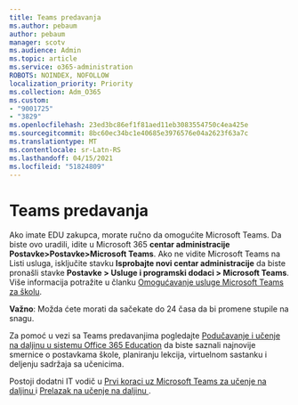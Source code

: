 ```yaml
---
title: Teams predavanja
ms.author: pebaum
author: pebaum
manager: scotv
ms.audience: Admin
ms.topic: article
ms.service: o365-administration
ROBOTS: NOINDEX, NOFOLLOW
localization_priority: Priority
ms.collection: Adm_O365
ms.custom:
- "9001725"
- "3829"
ms.openlocfilehash: 23ed3bc86ef1f81aed11eb3083554750c4ea425e
ms.sourcegitcommit: 8bc60ec34bc1e40685e3976576e04a2623f63a7c
ms.translationtype: MT
ms.contentlocale: sr-Latn-RS
ms.lasthandoff: 04/15/2021
ms.locfileid: "51824809"
---
```

# <a name="teams-classes"></a>Teams predavanja

Ako imate EDU zakupca, morate ručno da omogućite Microsoft Teams. Da biste ovo uradili, idite u Microsoft 365 **centar administracije Postavke>Postavke>Microsoft Teams**. Ako ne vidite Microsoft Teams na Listi usluga, isključite stavku **Isprobajte novi centar administracije** da biste pronašli stavke **Postavke > Usluge i programski dodaci > Microsoft Teams**. Više informacija potražite u članku [Omogućavanje usluge Microsoft Teams za školu](https://docs.microsoft.com/microsoft-365/education/intune-edu-trial/enable-microsoft-teams#enable-microsoft-teams-for-your-school-1). 

**Važno**: Možda ćete morati da sačekate do 24 časa da bi promene stupile na snagu. 

Za pomoć u vezi sa Teams predavanjima pogledajte [Podučavanje i učenje na daljinu u sistemu Office 365 Education](https://support.office.com/article/remote-teaching-and-learning-in-office-365-education-f651ccae-7b65-478b-8366-51bb884025c4) da biste saznali najnovije smernice o postavkama škole, planiranju lekcija, virtuelnom sastanku i deljenju sadržaja sa učenicima.

Postoji dodatni IT vodič u [Prvi koraci uz Microsoft Teams za učenje na daljinu ](https://docs.microsoft.com/MicrosoftTeams/remote-learning-edu) i [Prelazak na učenje na daljinu ](https://www.microsoft.com/education/remote-learning).
